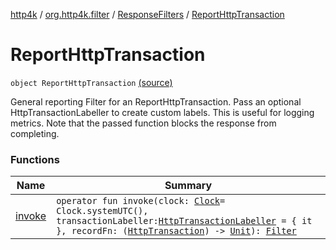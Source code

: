 [http4k](../../../index.md) / [org.http4k.filter](../../index.md) / [ResponseFilters](../index.md) / [ReportHttpTransaction](./index.md)

# ReportHttpTransaction

`object ReportHttpTransaction` [(source)](https://github.com/http4k/http4k/blob/master/http4k-core/src/main/kotlin/org/http4k/filter/ResponseFilters.kt#L34)

General reporting Filter for an ReportHttpTransaction. Pass an optional HttpTransactionLabeller to
create custom labels.
This is useful for logging metrics. Note that the passed function blocks the response from completing.

### Functions

| Name | Summary |
|---|---|
| [invoke](invoke.md) | `operator fun invoke(clock: `[`Clock`](https://docs.oracle.com/javase/9/docs/api/java/time/Clock.html)` = Clock.systemUTC(), transactionLabeller: `[`HttpTransactionLabeller`](../../-http-transaction-labeller.md)` = { it }, recordFn: (`[`HttpTransaction`](../../../org.http4k.core/-http-transaction/index.md)`) -> `[`Unit`](https://kotlinlang.org/api/latest/jvm/stdlib/kotlin/-unit/index.html)`): `[`Filter`](../../../org.http4k.core/-filter/index.md) |
